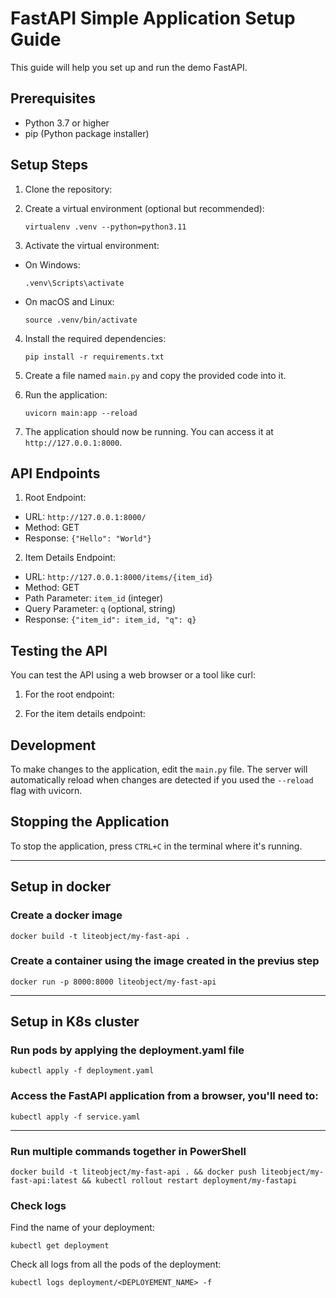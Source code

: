 # FastAPI Simple Application Setup Guide

This guide will help you set up and run the demo FastAPI.

## Prerequisites

- Python 3.7 or higher
- pip (Python package installer)

## Setup Steps

1. Clone the repository:

2. Create a virtual environment (optional but recommended):
   ```
   virtualenv .venv --python=python3.11 
   ```
3. Activate the virtual environment:
- On Windows:
  ```
  .venv\Scripts\activate
  ```
- On macOS and Linux:
  ```
  source .venv/bin/activate
  ```

4. Install the required dependencies:
   ```
   pip install -r requirements.txt
   ```     

5. Create a file named `main.py` and copy the provided code into it.

6. Run the application:
   ```
   uvicorn main:app --reload
   ```

7. The application should now be running. You can access it at `http://127.0.0.1:8000`.

## API Endpoints

1. Root Endpoint:
- URL: `http://127.0.0.1:8000/`
- Method: GET
- Response: `{"Hello": "World"}`

2. Item Details Endpoint:
- URL: `http://127.0.0.1:8000/items/{item_id}`
- Method: GET
- Path Parameter: `item_id` (integer)
- Query Parameter: `q` (optional, string)
- Response: `{"item_id": item_id, "q": q}`

## Testing the API

You can test the API using a web browser or a tool like curl:

1. For the root endpoint:

2. For the item details endpoint:

## Development

To make changes to the application, edit the `main.py` file. The server will automatically reload when changes are detected if you used the `--reload` flag with uvicorn.

## Stopping the Application

To stop the application, press `CTRL+C` in the terminal where it's running.

---
## Setup in docker
### Create a docker image
    docker build -t liteobject/my-fast-api .

### Create a container using the image created in the previus step
    docker run -p 8000:8000 liteobject/my-fast-api
--- 
## Setup in K8s cluster
### Run pods by applying the deployment.yaml file
    kubectl apply -f deployment.yaml
### Access the FastAPI application from a browser, you'll need to:
    kubectl apply -f service.yaml 
   
---
### Run multiple commands together in PowerShell
    docker build -t liteobject/my-fast-api . && docker push liteobject/my-fast-api:latest && kubectl rollout restart deployment/my-fastapi  

### Check logs
Find the name of your deployment:

    kubectl get deployment

Check all logs from all the pods of the deployment:

    kubectl logs deployment/<DEPLOYEMENT_NAME> -f




